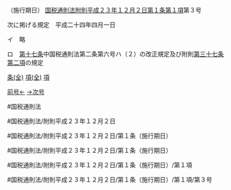 （施行期日）
[国税通則法附則平成２３年１２月２日第１条第１項](国税通則法＿＿＿＿附則平成２３年１２月２日第１条第１項)第３号

次に掲げる規定　平成二十四年四月一日

イ　略

ロ　[第十七条](国税通則法＿＿＿＿附則平成２３年１２月２日第１７条第１項)中国税通則法第二条第六号ハ（２）の改正規定及び附則[第三十七条第二項](国税通則法＿＿＿＿附則平成２３年１２月２日第３７条第２項)の規定

[条(全)](国税通則法＿＿＿＿附則平成２３年１２月２日第１条_.md)    [項(全)](国税通則法＿＿＿＿附則平成２３年１２月２日第１条第１項_.md)    [項](国税通則法＿＿＿＿附則平成２３年１２月２日第１条第１項.md)

[前号←](国税通則法＿＿＿＿附則平成２３年１２月２日第１条第１項第２号.md)    [→次号](国税通則法＿＿＿＿附則平成２３年１２月２日第１条第１項第４号.md)

#国税通則法

#国税通則法/附則平成２３年１２月２日

#国税通則法/附則平成２３年１２月２日/第１条（施行期日）

#国税通則法/附則平成２３年１２月２日/第１条（施行期日）

#国税通則法/附則平成２３年１２月２日/第１条（施行期日）/第１項

#国税通則法/附則平成２３年１２月２日/第１条（施行期日）/第１項/第３号

